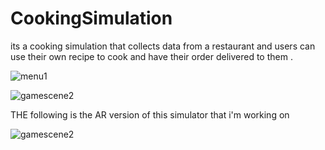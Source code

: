 
# CookingSimulation
its a cooking simulation that collects data from  a restaurant and users can use their own recipe to cook and have their order delivered to them  . 


![menu1](https://user-images.githubusercontent.com/36035391/128638728-5c7b2886-11d9-437e-aaec-6f54cdd15b53.jpg)



![gamescene2](https://user-images.githubusercontent.com/36035391/128638673-d2922877-abf4-4528-94bb-1eff27e7aac4.jpg)

THE following is the AR version of this simulator that i'm working on 

![gamescene2](https://user-images.githubusercontent.com/36035391/128638854-98baadbc-a5b8-4213-aa0d-ad032150673d.jpg)


